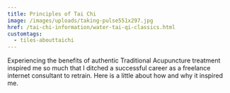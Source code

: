 ```yaml
---
title: Principles of Tai Chi
image: /images/uploads/taking-pulse551x297.jpg
href: /tai-chi-information/water-tai-qi-classics.html
customtags:
  - tiles-abouttaichi
---
```

Experiencing the benefits of authentic Traditional Acupuncture treatment inspired me so much that I ditched a successful career as a freelance internet consultant to retrain. Here is a little about how and why it inspired me.